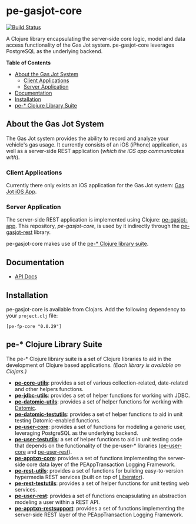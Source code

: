 # pe-gasjot-core

[![Build Status](https://travis-ci.org/evanspa/pe-gasjot-core.svg)](https://travis-ci.org/evanspa/pe-gasjot-core)

A Clojure library encapsulating the server-side core logic, model and data
access functionality of the Gas Jot system.  pe-gasjot-core leverages
PostgreSQL as the underlying backend.

<!-- START doctoc generated TOC please keep comment here to allow auto update -->
<!-- DON'T EDIT THIS SECTION, INSTEAD RE-RUN doctoc TO UPDATE -->
**Table of Contents**

- [About the Gas Jot System](#about-the-gas-jot-system)
  - [Client Applications](#client-applications)
  - [Server Application](#server-application)
- [Documentation](#documentation)
- [Installation](#installation)
- [pe-* Clojure Library Suite](#pe--clojure-library-suite)

<!-- END doctoc generated TOC please keep comment here to allow auto update -->

## About the Gas Jot System

The Gas Jot system provides the ability to record and analyze your vehicle's
gas usage.  It currently consists of an iOS (iPhone) application, as well as a
server-side REST application (*which the iOS app communicates with*).

### Client Applications

Currently there only exists an iOS application for the Gas Jot system:
[Gas Jot iOS App](https://github.com/evanspa/GasJot-ios).

### Server Application

The server-side REST application is implemented using Clojure: [pe-gasjot-app](https://github.com/evanspa/pe-gasjot-app).  This repository, *pe-gasjot-core*, is used by it indirectly through the [pe-gasjot-rest](https://github.com/evanspa/pe-gasjot-rest) library.

pe-gasjot-core makes use of the [pe-* Clojure library suite](#pe--clojure-library-suite).

## Documentation

* [API Docs](http://evanspa.github.com/pe-gasjot-core)

## Installation

pe-gasjot-core is available from Clojars.  Add the following dependency to your
`project.clj` file:

```
[pe-fp-core "0.0.29"]
```

## pe-* Clojure Library Suite
The pe-* Clojure library suite is a set of Clojure libraries to aid in the
development of Clojure based applications.
*(Each library is available on Clojars.)*
+ **[pe-core-utils](https://github.com/evanspa/pe-core-utils)**: provides a set
of various collection-related, date-related and other helpers functions.
+ **[pe-jdbc-utils](https://github.com/evanspa/pe-jdbc-utils)**: provides
  a set of helper functions for working with JDBC.
+ **[pe-datomic-utils](https://github.com/evanspa/pe-datomic-utils)**: provides
  a set of helper functions for working with [Datomic](https://www.datomic.com).
+ **[pe-datomic-testutils](https://github.com/evanspa/pe-datomic-testutils)**: provides
  a set of helper functions to aid in unit testing Datomic-enabled functions.
+ **[pe-user-core](https://github.com/evanspa/pe-user-core)**: provides
  a set of functions for modeling a generic user, leveraging PostgreSQL as the
  underlying backend.
+ **[pe-user-testutils](https://github.com/evanspa/pe-user-testutils)**: a set of helper functions to aid in unit testing
code that depends on the functionality of the pe-user-* libraries
([pe-user-core](https://github.com/evanspa/pe-user-core) and [pe-user-rest](https://github.com/evanspa/pe-user-rest)).
+ **[pe-apptxn-core](https://github.com/evanspa/pe-apptxn-core)**: provides a
  set of functions implementing the server-side core data layer of the
  PEAppTransaction Logging Framework.
+ **[pe-rest-utils](https://github.com/evanspa/pe-rest-utils)**: provides a set
  of functions for building easy-to-version hypermedia REST services (built on
  top of [Liberator](http://clojure-liberator.github.io/liberator/)).
+ **[pe-rest-testutils](https://github.com/evanspa/pe-rest-testutils)**: provides
  a set of helper functions for unit testing web services.
+ **[pe-user-rest](https://github.com/evanspa/pe-user-rest)**: provides a set of
  functions encapsulating an abstraction modeling a user within a REST API.
+ **[pe-apptxn-restsupport](https://github.com/evanspa/pe-apptxn-restsupport)**:
  provides a set of functions implementing the server-side REST layer of the
  PEAppTransaction Logging Framework.
